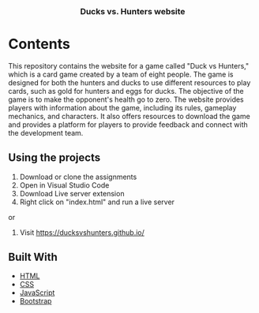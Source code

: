 
<!-- TITLE -->
<br />
<div align="center">
  <h3 align="center">Ducks vs. Hunters website</h3>
</div>

<!-- GETTING STARTED -->
# Contents

This repository contains the website for a game called "Duck vs Hunters," which is a card game created by a team of eight people. The game is designed for both the hunters and ducks to use different resources to play cards, such as gold for hunters and eggs for ducks. The objective of the game is to make the opponent's health go to zero. The website provides players with information about the game, including its rules, gameplay mechanics, and characters. It also offers resources to download the game and provides a platform for players to provide feedback and connect with the development team.

## Using the projects

1. Download or clone the assignments
2. Open in Visual Studio Code
3. Download Live server extension
4. Right click on "index.html" and run a live server

or

1. Visit https://ducksvshunters.github.io/


## Built With

* [HTML](https://developer.mozilla.org/en-US/docs/Web/HTML)
* [CSS](https://developer.mozilla.org/en-US/docs/Web/CSS)
* [JavaScript](https://developer.mozilla.org/en-US/docs/Web/JavaScript)
* [Bootstrap](https://getbootstrap.com/)






